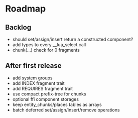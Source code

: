 # Roadmap

## Backlog

- should set/assign/insert return a constructed component?
- add types to every __lua_select call
- chunk(...) check for 0 fragments

## After first release

- add system groups
- add INDEX fragment trait
- add REQUIRES fragment trait
- use compact prefix-tree for chunks
- optional ffi component storages
- keep entity_chunks/places tables as arrays
- batch deferred set/assign/insert/remove operations

